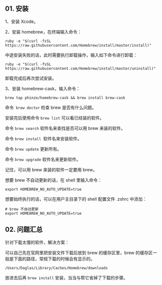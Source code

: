 ## 01. 安装

1、安装 Xcode。

2、安装 homebrew，在终端输入命令：

```
ruby -e "$(curl -fsSL https://raw.githubusercontent.com/Homebrew/install/master/install)"
```

中途安装失败的话，此时需要执行卸载操作，输入如下命令进行卸载：

```
ruby -e "$(curl -fsSL https://raw.githubusercontent.com/Homebrew/install/master/uninstall)"
```

卸载完成后再次尝试安装。

3、安装 homebrew-cask，输入命令：

```
brew tap phinze/homebrew-cask && brew install brew-cask
```

命令` brew doctor` 检查 brew 是否有什么问题。

安装完后使用命令 `brew list` 可以看已经装的软件。

命令 `brew search` 软件名来查找是否可以用 brew 来装的软件。

命令 `brew install `软件名来安装软件。

命令 `brew update` 更新所有。

命令 `brew upgrade` 软件名来更新软件。

记住，可以用 brew 来装的软件一定要用 brew。

想要 brew 不自动更新的话，在 shell 里输入命令：

```
export HOMEBREW_NO_AUTO_UPDATE=true
```

想要始终执行的话，可以在用户主目录下的 shell 配置文件 .zshrc 中添加：

```
# brew 不自动更新
export HOMEBREW_NO_AUTO_UPDATE=true
```

## 02. 问题汇总

针对下载太慢的软件，解决方案：

可以自己先在官网里把安装文件下载后放到 brew 的缓存区里，brew 的缓存区一般是下面的路径，常规下载的时候会有显示的。

```
/Users/Daglas/Library/Caches/Homebrew/downloads
```

放进去后再 `brew install` 安装，当当与帮它省掉了下载的步骤。


